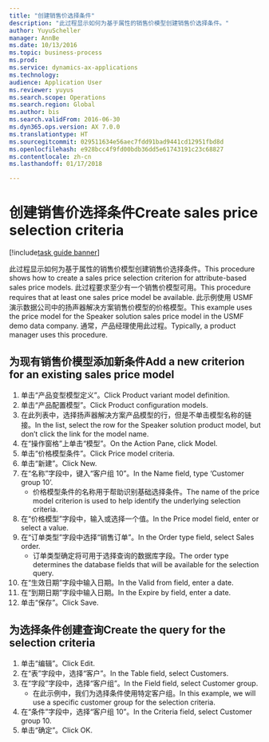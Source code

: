 ```yaml
--- 
title: "创建销售价选择条件"
description: "此过程显示如何为基于属性的销售价模型创建销售价选择条件。"
author: YuyuScheller
manager: AnnBe
ms.date: 10/13/2016
ms.topic: business-process
ms.prod: 
ms.service: dynamics-ax-applications
ms.technology: 
audience: Application User
ms.reviewer: yuyus
ms.search.scope: Operations
ms.search.region: Global
ms.author: bis
ms.search.validFrom: 2016-06-30
ms.dyn365.ops.version: AX 7.0.0
ms.translationtype: HT
ms.sourcegitcommit: 029511634e56aec7fdd91bad9441cd12951fbd8d
ms.openlocfilehash: e928bcc4f9fd00bdb36dd5e61743191c23c68827
ms.contentlocale: zh-cn
ms.lasthandoff: 01/17/2018

---
```

# <a name="create-sales-price-selection-criteria"></a><span data-ttu-id="c3ec2-103">创建销售价选择条件</span><span class="sxs-lookup"><span data-stu-id="c3ec2-103">Create sales price selection criteria</span></span>

[!include[task guide banner](../../includes/task-guide-banner.md)]

<span data-ttu-id="c3ec2-104">此过程显示如何为基于属性的销售价模型创建销售价选择条件。</span><span class="sxs-lookup"><span data-stu-id="c3ec2-104">This procedure shows how to create a sales price selection criterion for attribute-based sales price models.</span></span> <span data-ttu-id="c3ec2-105">此过程要求至少有一个销售价模型可用。</span><span class="sxs-lookup"><span data-stu-id="c3ec2-105">This procedure requires that at least one sales price model be available.</span></span> <span data-ttu-id="c3ec2-106">此示例使用 USMF 演示数据公司中的扬声器解决方案销售价模型的价格模型。</span><span class="sxs-lookup"><span data-stu-id="c3ec2-106">This example uses the price model for the Speaker solution sales price model in the USMF demo data company.</span></span> <span data-ttu-id="c3ec2-107">通常，产品经理使用此过程。</span><span class="sxs-lookup"><span data-stu-id="c3ec2-107">Typically, a product manager uses this procedure.</span></span>


## <a name="add-a-new-criterion-for-an-existing-sales-price-model"></a><span data-ttu-id="c3ec2-108">为现有销售价模型添加新条件</span><span class="sxs-lookup"><span data-stu-id="c3ec2-108">Add a new criterion for an existing sales price model</span></span>
1. <span data-ttu-id="c3ec2-109">单击“产品变型模型定义”。</span><span class="sxs-lookup"><span data-stu-id="c3ec2-109">Click Product variant model definition.</span></span>
2. <span data-ttu-id="c3ec2-110">单击“产品配置模型”。</span><span class="sxs-lookup"><span data-stu-id="c3ec2-110">Click Product configuration models.</span></span>
3. <span data-ttu-id="c3ec2-111">在此列表中，选择扬声器解决方案产品模型的行，但是不单击模型名称的链接。</span><span class="sxs-lookup"><span data-stu-id="c3ec2-111">In the list, select the row for the Speaker solution product model, but don’t click the link for the model name.</span></span>
4. <span data-ttu-id="c3ec2-112">在“操作窗格”上单击“模型”。</span><span class="sxs-lookup"><span data-stu-id="c3ec2-112">On the Action Pane, click Model.</span></span>
5. <span data-ttu-id="c3ec2-113">单击“价格模型条件”。</span><span class="sxs-lookup"><span data-stu-id="c3ec2-113">Click Price model criteria.</span></span>
6. <span data-ttu-id="c3ec2-114">单击“新建”。</span><span class="sxs-lookup"><span data-stu-id="c3ec2-114">Click New.</span></span>
7. <span data-ttu-id="c3ec2-115">在“名称”字段中，键入“客户组 10”。</span><span class="sxs-lookup"><span data-stu-id="c3ec2-115">In the Name field, type ‘Customer group 10’.</span></span>
    * <span data-ttu-id="c3ec2-116">价格模型条件的名称用于帮助识别基础选择条件。</span><span class="sxs-lookup"><span data-stu-id="c3ec2-116">The name of the price model criterion is used to help identify the underlying selection criteria.</span></span>  
8. <span data-ttu-id="c3ec2-117">在“价格模型”字段中，输入或选择一个值。</span><span class="sxs-lookup"><span data-stu-id="c3ec2-117">In the Price model field, enter or select a value.</span></span>
9. <span data-ttu-id="c3ec2-118">在“订单类型”字段中选择“销售订单”。</span><span class="sxs-lookup"><span data-stu-id="c3ec2-118">In the Order type field, select Sales order.</span></span>
    * <span data-ttu-id="c3ec2-119">订单类型确定将可用于选择查询的数据库字段。</span><span class="sxs-lookup"><span data-stu-id="c3ec2-119">The order type determines the database fields that will be available for the selection query.</span></span>  
10. <span data-ttu-id="c3ec2-120">在“生效日期”字段中输入日期。</span><span class="sxs-lookup"><span data-stu-id="c3ec2-120">In the Valid from field, enter a date.</span></span>
11. <span data-ttu-id="c3ec2-121">在“到期日期”字段中输入日期。</span><span class="sxs-lookup"><span data-stu-id="c3ec2-121">In the Expire by field, enter a date.</span></span>
12. <span data-ttu-id="c3ec2-122">单击“保存”。</span><span class="sxs-lookup"><span data-stu-id="c3ec2-122">Click Save.</span></span>

## <a name="create-the-query-for-the-selection-criteria"></a><span data-ttu-id="c3ec2-123">为选择条件创建查询</span><span class="sxs-lookup"><span data-stu-id="c3ec2-123">Create the query for the selection criteria</span></span>
1. <span data-ttu-id="c3ec2-124">单击“编辑”。</span><span class="sxs-lookup"><span data-stu-id="c3ec2-124">Click Edit.</span></span>
2. <span data-ttu-id="c3ec2-125">在“表”字段中，选择“客户”。</span><span class="sxs-lookup"><span data-stu-id="c3ec2-125">In the Table field, select Customers.</span></span> 
3. <span data-ttu-id="c3ec2-126">在“字段”字段中，选择“客户组”。</span><span class="sxs-lookup"><span data-stu-id="c3ec2-126">In the Field field, select Customer group.</span></span>
    * <span data-ttu-id="c3ec2-127">在此示例中，我们为选择条件使用特定客户组。</span><span class="sxs-lookup"><span data-stu-id="c3ec2-127">In this example, we will use a specific customer group for the selection criteria.</span></span>  
4. <span data-ttu-id="c3ec2-128">在“条件”字段中，选择“客户组 10”。</span><span class="sxs-lookup"><span data-stu-id="c3ec2-128">In the Criteria field, select Customer group 10.</span></span> 
5. <span data-ttu-id="c3ec2-129">单击“确定”。</span><span class="sxs-lookup"><span data-stu-id="c3ec2-129">Click OK.</span></span>


